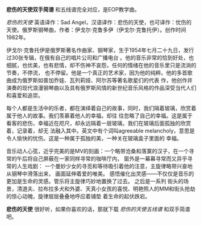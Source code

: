 

**悲伤的天使双手简谱** 和五线谱完全对应，是EOP教学曲。

_悲伤的天使_ 英语译作：Sad
Angel，汉语译作：悲伤的天使，也可译作：忧伤的天使。俄罗斯钢琴曲，作者：伊戈尔·克鲁多伊（伊戈尔·克鲁托伊）。创作时间1982年。

伊戈尔·克鲁托伊是俄罗斯著名作曲家、钢琴家，生于1954年七月二十九日，发行过30张专辑，在俄有自己的唱片公司和广播电台
。他的音乐非常的恰到好处，也细腻，也优美，也有悲情，却不伤神不哀怨，任何的情绪在他的音乐里只是流淌的节奏，不停流，
也不停留。他是一个真正的艺术家，因为他的纯粹。他的多首歌曲成为俄罗斯如普加乔娃、瓦列莉娅、阿尔苏等著名歌星们的代表
作，他创作并演奏的现代浪漫钢琴曲以及具有俄罗斯风情的新世纪音乐风格的作品深受当代人们和喜爱和追崇。

每个人都是生活中的乐者，都在演绎着自己的故事，同时，我们隔着玻璃，欣赏着属于他人的故事。我们羡慕着他人的幸福，却往
往忽略了自己的幸福。这是属于看客的悲伤，幸福近在咫尺，却永远隔着一层玻璃，我们在玻璃后面孤独的欣赏着，记录着，却无
法融入其中。英文中有个词叫agreeable melancholy，意思是令人愉快的忧伤。这是一种属于孤独的美，一种关在玻璃盒子里面的 幸福。

音乐动人心弦，近乎完美的是MV的刻画：一个略带沧桑和落寞的汉子，在一个寻常的午后将自己屏蔽在一家同样寻常的咖啡厅内，
窗外是一幕幕寻常而又异乎寻常的人生戏剧： 一个曼妙少女的寻觅和等待吸引着他的注意，主旋律略带兴奋地从钢琴中滑落出来， 画面延伸着爱的唯美。
感悟催化出灵感——不仅仅是音乐的更加是生命的灵感。管乐将主旋律巧妙地置换了过去。 之后是一系列
街头的场景，清道夫、拉布拉多犬和外婆、天真小女孩的喜悦、明艳照人的MM和街头抢劫的惊心动魄，旋律层层叠叠地呼应着铺垫 着生命的起伏跌宕。

**悲伤的天使** 很好听，如果你喜欢的话，那就下载 _悲伤的天使五线谱_ 和双手简谱吧。


